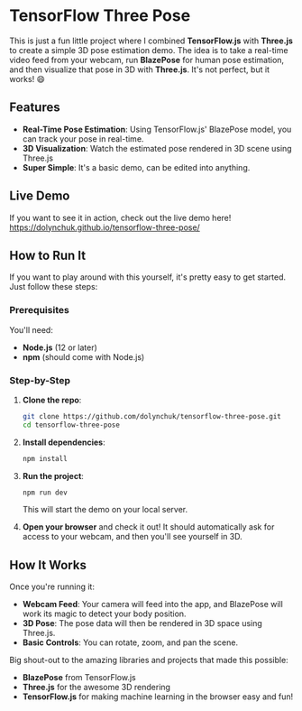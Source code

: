 # TensorFlow Three Pose

This is just a fun little project where I combined **TensorFlow.js** with **Three.js** to create a simple 3D pose estimation demo. The idea is to take a real-time video feed from your webcam, run **BlazePose** for human pose estimation, and then visualize that pose in 3D with **Three.js**. It's not perfect, but it works! 😄

## Features

- **Real-Time Pose Estimation**: Using TensorFlow.js' BlazePose model, you can track your pose in real-time.
- **3D Visualization**: Watch the estimated pose rendered in 3D scene using Three.js
- **Super Simple**: It's a basic demo, can be edited into anything.

## Live Demo

If you want to see it in action, check out the live demo here!  
https://dolynchuk.github.io/tensorflow-three-pose/

## How to Run It

If you want to play around with this yourself, it's pretty easy to get started. Just follow these steps:

### Prerequisites

You'll need:

- **Node.js** (12 or later)
- **npm** (should come with Node.js)

### Step-by-Step

1. **Clone the repo**:

    ```bash
    git clone https://github.com/dolynchuk/tensorflow-three-pose.git
    cd tensorflow-three-pose
    ```

2. **Install dependencies**:

    ```bash
    npm install
    ```

3. **Run the project**:

    ```bash
    npm run dev
    ```
    This will start the demo on your local server.

4. **Open your browser** and check it out! It should automatically ask for access to your webcam, and then you'll see yourself in 3D.

## How It Works

Once you're running it:

- **Webcam Feed**: Your camera will feed into the app, and BlazePose will work its magic to detect your body position.
- **3D Pose**: The pose data will then be rendered in 3D space using Three.js.
- **Basic Controls**: You can rotate, zoom, and pan the scene.


Big shout-out to the amazing libraries and projects that made this possible:

- **BlazePose** from TensorFlow.js
- **Three.js** for the awesome 3D rendering
- **TensorFlow.js** for making machine learning in the browser easy and fun!
